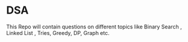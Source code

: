 # DSA
This Repo will contain questions on different topics like Binary Search , Linked List , Tries, Greedy, DP, Graph etc.
